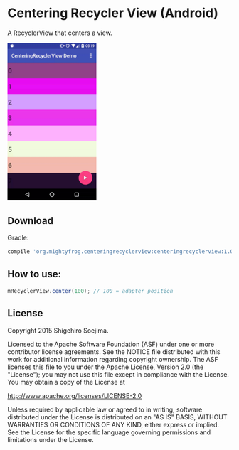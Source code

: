 # Centering Recycler View (Android)
A RecyclerView that centers a view.

<img src="website/demo.gif" alt="demo" width="200px" />

Download
--------

Gradle:
```groovy
compile 'org.mightyfrog.centeringrecyclerview:centeringrecyclerview:1.0.0'
```

How to use:
--------
```java
mRecyclerView.center(100); // 100 = adapter position
```

License
--------
Copyright 2015 Shigehiro Soejima.

Licensed to the Apache Software Foundation (ASF) under one or more contributor
license agreements. See the NOTICE file distributed with this work for
additional information regarding copyright ownership. The ASF licenses this
file to you under the Apache License, Version 2.0 (the "License"); you may not
use this file except in compliance with the License. You may obtain a copy of
the License at

http://www.apache.org/licenses/LICENSE-2.0

Unless required by applicable law or agreed to in writing, software
distributed under the License is distributed on an "AS IS" BASIS, WITHOUT
WARRANTIES OR CONDITIONS OF ANY KIND, either express or implied. See the
License for the specific language governing permissions and limitations under
the License.
